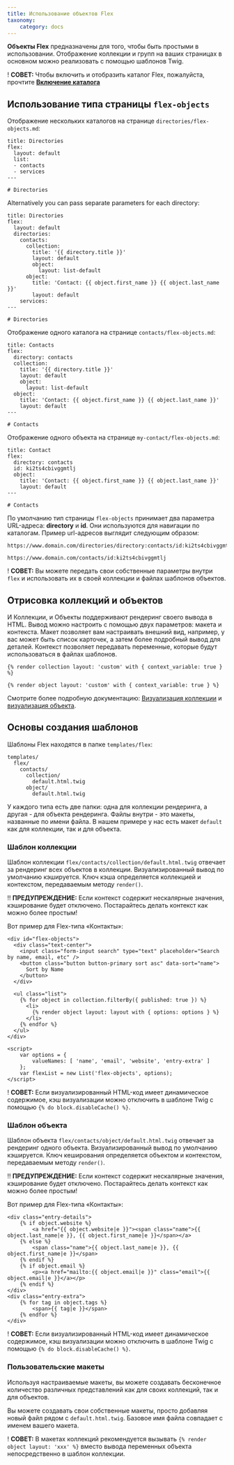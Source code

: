 ```yaml
---
title: Использование объектов Flex
taxonomy:
    category: docs
---
```


**Объекты Flex** предназначены для того, чтобы быть простыми в использовании. Отображение коллекции и групп на ваших страницах в основном можно реализовать с помощью шаблонов Twig.

! **СОВЕТ:** Чтобы включить и отобразить каталог Flex, пожалуйста, прочтите **[Включение каталога](/advanced/flex/administration/introduction)**

## Использование типа страницы `flex-objects`

Отображение нескольких каталогов на странице `directories/flex-objects.md`:

```text
title: Directories
flex:
  layout: default
  list:
  - contacts
  - services
---

# Directories
```

Alternatively you can pass separate parameters for each directory:

```text
title: Directories
flex:
  layout: default
  directories:
    contacts:
      collection:
        title: '{{ directory.title }}'
        layout: default
        object:
          layout: list-default
      object:
        title: 'Contact: {{ object.first_name }} {{ object.last_name }}'
        layout: default
    services:
---

# Directories
```

Отображение одного каталога на странице `contacts/flex-objects.md`:

```text
title: Contacts
flex:
  directory: contacts
  collection:
    title: '{{ directory.title }}'
    layout: default
    object:
      layout: list-default
  object:
    title: 'Contact: {{ object.first_name }} {{ object.last_name }}'
    layout: default
---

# Contacts
```

Отображение одного объекта на странице `my-contact/flex-objects.md`:

```text
title: Contact
flex:
  directory: contacts
  id: ki2ts4cbivggmtlj
  object:
    title: 'Contact: {{ object.first_name }} {{ object.last_name }}'
    layout: default
---

# Contacts
```

По умолчанию тип страницы `flex-objects` принимает два параметра URL-адреса: **directory** и **id**. Они используются для навигации по каталогам. Пример url-адресов выглядит следующим образом:

```text
https://www.domain.com/directories/directory:contacts/id:ki2ts4cbivggmtlj

https://www.domain.com/contacts/id:ki2ts4cbivggmtlj
```

! **СОВЕТ:** Вы можете передать свои собственные параметры внутри `flex` и использовать их в своей коллекции и файлах шаблонов объектов.

## Отрисовка коллекций и объектов

И Коллекции, и Объекты поддерживают рендеринг своего вывода в HTML. Вывод можно настроить с помощью двух параметров: макета и контекста. Макет позволяет вам настраивать внешний вид, например, у вас может быть список карточек, а затем более подробный вывод для деталей. Контекст позволяет передавать переменные, которые будут использоваться в файлах шаблонов.

```twig
{% render collection layout: 'custom' with { context_variable: true } %}

{% render object layout: 'custom' with { context_variable: true } %}
```

Смотрите более подробную документацию: [Визуализация коллекции](/advanced/flex/using/collection#render) и [визуализация объекта](/advanced/flex/using/object#render).

## Основы создания шаблонов

Шаблоны Flex находятся в папке `templates/flex`:

```text
templates/
  flex/
    contacts/
      collection/
        default.html.twig
      object/
        default.html.twig
```

У каждого типа есть две папки: одна для коллекции рендеринга, а другая - для объекта рендеринга. Файлы внутри - это макеты, названные по имени файла. В нашем примере у нас есть макет `default` как для коллекции, так и для объекта.

### Шаблон коллекции

Шаблон коллекции `flex/contacts/collection/default.html.twig` отвечает за рендеринг всех объектов в коллекции. Визуализированный вывод по умолчанию кэшируется. Ключ кэша определяется коллекцией и контекстом, передаваемым методу `render()`.

!! **ПРЕДУПРЕЖДЕНИЕ:** Если контекст содержит нескалярные значения, кэширование будет отключено. Постарайтесь делать контекст как можно более простым!

Вот пример для Flex-типа «Контакты»:
```twig
<div id="flex-objects">
  <div class="text-center">
    <input class="form-input search" type="text" placeholder="Search by name, email, etc" />
    <button class="button button-primary sort asc" data-sort="name">
      Sort by Name
    </button>
  </div>

  <ul class="list">
    {% for object in collection.filterBy({ published: true }) %}
      <li>
        {% render object layout: layout with { options: options } %}
      </li>
    {% endfor %}
  </ul>
</div>

<script>
    var options = {
        valueNames: [ 'name', 'email', 'website', 'entry-extra' ]
    };
    var flexList = new List('flex-objects', options);
</script>
```

! **СОВЕТ:** Если визуализированный HTML-код имеет динамическое содержимое, кэш визуализации можно отключить в шаблоне Twig с помощью `{% do block.disableCache() %}`.

### Шаблон объекта

Шаблон объекта `flex/contacts/object/default.html.twig` отвечает за рендеринг одного объекта. Визуализированный вывод по умолчанию кэшируется. Ключ кеширования определяется объектом и контекстом, передаваемым методу `render()`.

!! **ПРЕДУПРЕЖДЕНИЕ:** Если контекст содержит нескалярные значения, кэширование будет отключено. Постарайтесь делать контекст как можно более простым!

Вот пример для Flex-типа «Контакты»:
```twig
<div class="entry-details">
    {% if object.website %}
        <a href="{{ object.website|e }}"><span class="name">{{ object.last_name|e }}, {{ object.first_name|e }}</span></a>
    {% else %}
        <span class="name">{{ object.last_name|e }}, {{ object.first_name|e }}</span>
    {% endif %}
    {% if object.email %}
        <p><a href="mailto:{{ object.email|e }}" class="email">{{ object.email|e }}</a></p>
    {% endif %}
</div>
<div class="entry-extra">
    {% for tag in object.tags %}
        <span>{{ tag|e }}</span>
    {% endfor %}
</div>
```

! **СОВЕТ:** Если визуализированный HTML-код имеет динамическое содержимое, кэш визуализации можно отключить в шаблоне Twig с помощью `{% do block.disableCache() %}`.

### Пользовательские макеты

Используя настраиваемые макеты, вы можете создавать бесконечное количество различных представлений как для своих коллекций, так и для объектов.

Вы можете создавать свои собственные макеты, просто добавляя новый файл рядом с `default.html.twig`. Базовое имя файла совпадает с именем вашего макета.

! **СОВЕТ:** В макетах коллекций рекомендуется вызывать `{% render object layout: 'xxx' %}` вместо вывода переменных объекта непосредственно в шаблон коллекции.
